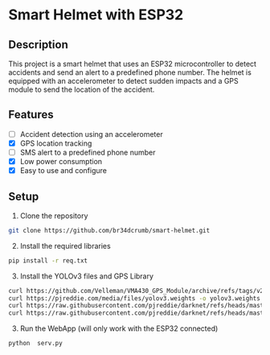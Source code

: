 
# Smart Helmet with ESP32

## Description

This project is a smart helmet that uses an ESP32 microcontroller to detect accidents and send an alert to a predefined phone number. The helmet is equipped with an accelerometer to detect sudden impacts and a GPS module to send the location of the accident.

## Features

- [ ] Accident detection using an accelerometer
- [x] GPS location tracking
- [ ] SMS alert to a predefined phone number
- [x] Low power consumption
- [x] Easy to use and configure

## Setup
1. Clone the repository
```bash
git clone https://github.com/br34dcrumb/smart-helmet.git
```
2. Install the required libraries
```bash
pip install -r req.txt
```
3. Install the YOLOv3 files and GPS Library
```bash
curl https://github.com/Velleman/VMA430_GPS_Module/archive/refs/tags/v2.0.0.zip -o gps.zip
curl https://pjreddie.com/media/files/yolov3.weights -o yolov3.weights
curl https://raw.githubusercontent.com/pjreddie/darknet/refs/heads/master/cfg/yolov3.cfg -o yolov3.cfg
curl https://raw.githubusercontent.com/pjreddie/darknet/refs/heads/master/data/coco.names -o coco.names
```
3. Run the WebApp (will only work with the ESP32 connected)
```bash
python  serv.py
```